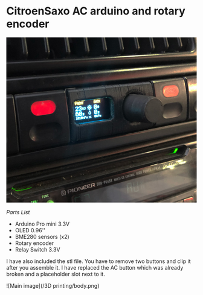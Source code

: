 # CitroenSaxo AC arduino and rotary encoder


![Main image](/IMG_1696.jpg)

*Parts List*

* Arduino Pro mini 3.3V
* OLED 0.96''
* BME280 sensors (x2)
* Rotary encoder
* Relay Switch 3.3V

I have also included the stl file. You have to remove two buttons and clip it after you assemble it. I have replaced the AC button which was already broken and a placeholder slot next to it.

![Main image](/3D printing/body.png)
